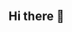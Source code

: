 ## Hi there 👋

<!--
**SliceFi/SliceFi** is a ✨ _special_ ✨ repository because its `README.md` (this file) appears on your GitHub profile.
# Meme Coin Project

This is my meme coin project. You can contribute or fund the project by donating to the following wallet address.

**Solana Wallet Address:**
JB7HkF2nBCgkUjLEu3F1nw82s5q1Pz2Uy7ciZQSPjsLe

Thank you for your support!

Here are some ideas to get you started:

- 🔭 I’m currently working on ...
- 🌱 I’m currently learning ...
- 👯 I’m looking to collaborate on ...
- 🤔 I’m looking for help with ...
- 💬 Ask me about ...
- 📫 How to reach me: marcalexandru04@gmail.com
- 😄 Pronouns: ...
- ⚡ Fun fact: ...
Your token's mint address: CrAVqkwfEUtoT3hAkw39zqAM4PkaBPFFg2AVZGuyEzdB
Associated token account address: 9awpvhmThGm8sm7x19jfd6wUZdPqmtknyQYTmCwRoooF
Balance: 1,000,000,000 tokens
The token has 9 decimals.
-->
